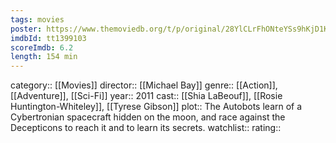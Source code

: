 ```yaml
---
tags: movies
poster: https://www.themoviedb.org/t/p/original/28YlCLrFhONteYSs9hKjD1Km0Cj.jpg
imdbId: tt1399103
scoreImdb: 6.2
length: 154 min
---
```


category:: [[Movies]]
director:: [[Michael Bay]]
genre:: [[Action]], [[Adventure]], [[Sci-Fi]]
year:: 2011
cast:: [[Shia LaBeouf]], [[Rosie Huntington-Whiteley]], [[Tyrese Gibson]]
plot:: The Autobots learn of a Cybertronian spacecraft hidden on the moon, and race against the Decepticons to reach it and to learn its secrets.
watchlist::
rating::
